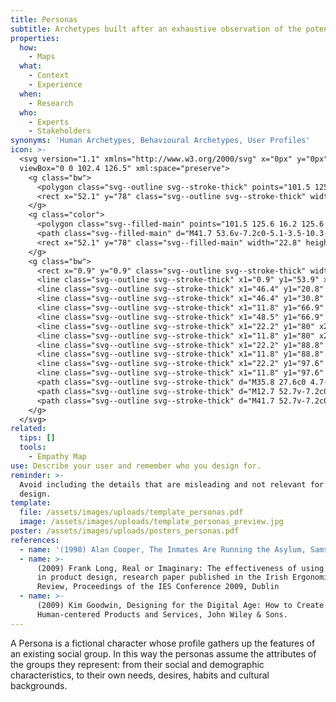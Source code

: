 ```yaml
---
title: Personas
subtitle: Archetypes built after an exhaustive observation of the potential users
properties:
  how:
    - Maps
  what:
    - Context
    - Experience
  when:
    - Research
  who:
    - Experts
    - Stakeholders
synonyms: 'Human Archetypes, Behavioural Archetypes, User Profiles'
icon: >-
  <svg version="1.1" xmlns="http://www.w3.org/2000/svg" x="0px" y="0px"
  viewBox="0 0 102.4 126.5" xml:space="preserve">
    <g class="bw">
      <polygon class="svg--outline svg--stroke-thick" points="101.5 125.6 16.2 125.6 16.2 110.3 86.2 110.3 86.2 16.2 101.5 16.2 "/>
      <rect x="52.1" y="78" class="svg--outline svg--stroke-thick" width="22.8" height="21.6"/>
    </g>
    <g class="color">
      <polygon class="svg--filled-main" points="101.5 125.6 16.2 125.6 16.2 110.3 86.2 110.3 86.2 16.2 101.5 16.2 "/>
      <path class="svg--filled-main" d="M41.7 53.6v-7.2c0-5.1-3.5-10.3-7.8-12.2 0 0-3.4 2.3-6.6 2.3 -3.3 0-6.5-2.6-6.5-2.6 -4.4 1.9-8 7.3-8 12.4v7.2"/>
      <rect x="52.1" y="78" class="svg--filled-main" width="22.8" height="21.6"/>
    </g>
    <g class="bw">
      <rect x="0.9" y="0.9" class="svg--outline svg--stroke-thick" width="85.3" height="109.4"/>
      <line class="svg--outline svg--stroke-thick" x1="0.9" y1="53.9" x2="86.2" y2="53.9"/>
      <line class="svg--outline svg--stroke-thick" x1="46.4" y1="20.8" x2="75.5" y2="20.8"/>
      <line class="svg--outline svg--stroke-thick" x1="46.4" y1="30.8" x2="66.9" y2="30.8"/>
      <line class="svg--outline svg--stroke-thick" x1="11.8" y1="66.9" x2="43.8" y2="66.9"/>
      <line class="svg--outline svg--stroke-thick" x1="48.5" y1="66.9" x2="60" y2="66.9"/>
      <line class="svg--outline svg--stroke-thick" x1="22.2" y1="80" x2="41.9" y2="80"/>
      <line class="svg--outline svg--stroke-thick" x1="11.8" y1="80" x2="17.3" y2="80"/>
      <line class="svg--outline svg--stroke-thick" x1="22.2" y1="88.8" x2="41.9" y2="88.8"/>
      <line class="svg--outline svg--stroke-thick" x1="11.8" y1="88.8" x2="17.3" y2="88.8"/>
      <line class="svg--outline svg--stroke-thick" x1="22.2" y1="97.6" x2="41.9" y2="97.6"/>
      <line class="svg--outline svg--stroke-thick" x1="11.8" y1="97.6" x2="17.3" y2="97.6"/>
      <path class="svg--outline svg--stroke-thick" d="M35.8 27.6c0 4.7-3.8 8.6-8.5 8.6 -4.7 0-8.5-3.9-8.5-8.6v-3c0-4.7 3.8-8.6 8.5-8.6 4.7 0 8.5 3.9 8.5 8.6V27.6z"/>
      <path class="svg--outline svg--stroke-thick" d="M12.7 52.7v-7.2c0-5.1 3.1-9.4 7.5-11.3l1-0.4"/>
      <path class="svg--outline svg--stroke-thick" d="M41.7 52.7v-7.2c0-5.1-3.1-9.4-7.5-11.3l-1-0.4"/>
    </g>
  </svg>
related:
  tips: []
  tools:
    - Empathy Map
use: Describe your user and remember who you design for.
reminder: >-
  Avoid including the details that are misleading and not relevant for your
  design.
template:
  file: /assets/images/uploads/template_personas.pdf
  image: /assets/images/uploads/template_personas_preview.jpg
poster: /assets/images/uploads/posters_personas.pdf
references:
  - name: '(1998) Alan Cooper, The Inmates Are Running the Asylum, Sams.'
  - name: >-
      (2009) Frank Long, Real or Imaginary: The effectiveness of using personas
      in product design, research paper published in the Irish Ergonomics
      Review, Proceedings of the IES Conference 2009, Dublin
  - name: >-
      (2009) Kim Goodwin, Designing for the Digital Age: How to Create
      Human-centered Products and Services, John Wiley & Sons.
---
```

A Persona is a fictional character whose profile gathers up the features of an existing social group. In this way the personas assume the attributes of the groups they represent: from their social and demographic characteristics, to their own needs, desires, habits and cultural backgrounds.
